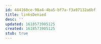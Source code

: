 ```yaml
---
id: 444160ce-98a4-4ba5-bf7a-f3a97132a6bf
title: linksDenied
desc: ''
updated: 1618573905125
created: 1618573905125
stub: true
---
```


